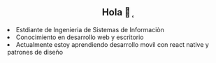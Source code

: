 
<main>
  <section>
    <h1 align="center">Hola 👋 ̜</h1>
  </section>
  <nav>
    <li> Estdiante de Ingenieria de Sistemas de Informaciòn  </li>
    <li> Conocimiento en desarrollo web y escritorio  </li>
    <li> Actualmente estoy aprendiendo desarrollo movil con react native y patrones de diseño </li>
  </nav>
</main>
